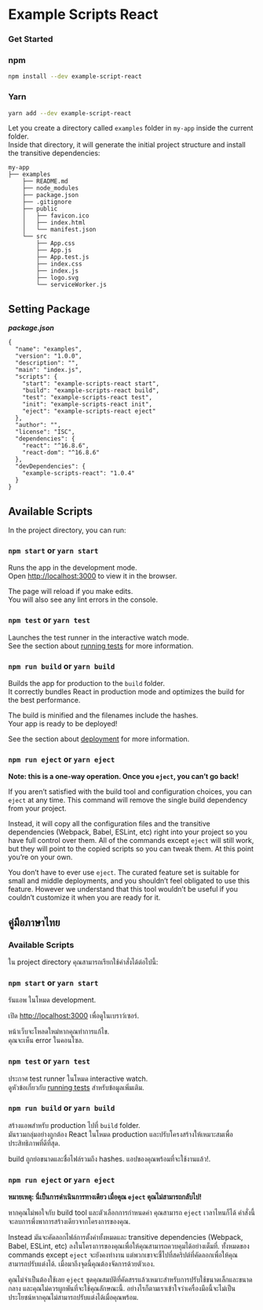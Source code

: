 # Example Scripts React

### Get Started

### npm

```sh
npm install --dev example-script-react
```

### Yarn

```sh
yarn add --dev example-script-react
```

Let you create a directory called `examples` folder in `my-app` inside the current folder.<br>
Inside that directory, it will generate the initial project structure and install the transitive dependencies:

```
my-app
├── examples
    ├── README.md
    ├── node_modules
    ├── package.json
    ├── .gitignore
    ├── public
    │   ├── favicon.ico
    │   ├── index.html
    │   └── manifest.json
    └── src
        ├── App.css
        ├── App.js
        ├── App.test.js
        ├── index.css
        ├── index.js
        ├── logo.svg
        └── serviceWorker.js
```
 
## Setting Package

***package.json***
```
{
  "name": "examples",
  "version": "1.0.0",
  "description": "",
  "main": "index.js",
  "scripts": {
    "start": "example-scripts-react start",
    "build": "example-scripts-react build",
    "test": "example-scripts-react test",
    "init": "example-scripts-react init",
    "eject": "example-scripts-react eject"
  },
  "author": "",
  "license": "ISC",
  "dependencies": {
    "react": "^16.8.6",
    "react-dom": "^16.8.6"
  },
  "devDependencies": {
    "example-scripts-react": "1.0.4"
  }
}

```
## Available Scripts

In the project directory, you can run:

### `npm start` or `yarn start`

Runs the app in the development mode.<br>
Open [http://localhost:3000](http://localhost:3000) to view it in the browser.

The page will reload if you make edits.<br>
You will also see any lint errors in the console.

### `npm test` or `yarn test`

Launches the test runner in the interactive watch mode.<br>
See the section about [running tests](https://facebook.github.io/create-react-app/docs/running-tests) for more information.

### `npm run build` or `yarn build`

Builds the app for production to the `build` folder.<br>
It correctly bundles React in production mode and optimizes the build for the best performance.

The build is minified and the filenames include the hashes.<br>
Your app is ready to be deployed!

See the section about [deployment](https://facebook.github.io/create-react-app/docs/deployment) for more information.

### `npm run eject` or `yarn eject`

**Note: this is a one-way operation. Once you `eject`, you can’t go back!**

If you aren’t satisfied with the build tool and configuration choices, you can `eject` at any time. This command will remove the single build dependency from your project.

Instead, it will copy all the configuration files and the transitive dependencies (Webpack, Babel, ESLint, etc) right into your project so you have full control over them. All of the commands except `eject` will still work, but they will point to the copied scripts so you can tweak them. At this point you’re on your own.

You don’t have to ever use `eject`. The curated feature set is suitable for small and middle deployments, and you shouldn’t feel obligated to use this feature. However we understand that this tool wouldn’t be useful if you couldn’t customize it when you are ready for it.


## คู่มือภาษาไทย

### Available Scripts

ใน project directory คุณสามารถเรียกใช้คำสั่งได้ต่อไปนี้:

### `npm start` or `yarn start`

รันแอพ ในโหมด development.<br>

เปิด  [http://localhost:3000](http://localhost:3000) เพื่อดูในเบราว์เซอร์.

หน้าเว็บจะโหลดใหม่หากคุณทำการแก้ไข.<br>
คุณจะเห็น error ในคอนโซล.

### `npm test` or `yarn test`

ประกาศ test runner ในโหมด interactive watch. <br>
ดูหัวข้อเกี่ยวกับ [running tests](https://facebook.github.io/create-react-app/docs/running-tests) สำหรับข้อมูลเพิ่มเติม.

### `npm run build` or `yarn build`

สร้างแอพสำหรับ production ไปที่ `build` folder.<br>
มันรวมกลุ่มอย่างถูกต้อง React ในโหมด production และปรับโครงสร้างให้เหมาะสมเพื่อประสิทธิภาพที่ดีที่สุด.

build ถูกย่อขนาดและชื่อไฟล์รวมถึง hashes.
แอปของคุณพร้อมที่จะใช้งานแล้ว!.

### `npm run eject` or `yarn eject`

**หมายเหตุ: นี่เป็นการดำเนินการทางเดียว เมื่อคุณ `eject` คุณไม่สามารถกลับไป!**

หากคุณไม่พอใจกับ build tool และตัวเลือกการกำหนดค่า คุณสามารถ `eject` เวลาไหนก็ได้ คำสั่งนี้จะลบการพึ่งพาการสร้างเดียวจากโครงการของคุณ.

Instead มันจะคัดลอกไฟล์การตั้งค่าทั้งหมดและ transitive dependencies (Webpack, Babel, ESLint, etc) ลงในโครงการของคุณเพื่อให้คุณสามารถควบคุมได้อย่างเต็มที่.
ทั้งหมดของ commands except `eject` จะยังคงทำงาน แต่พวกเขาจะชี้ไปที่สคริปต์ที่คัดลอกเพื่อให้คุณสามารถปรับแต่งได้.
เมื่อมาถึงจุดนี้คุณต้องจัดการด้วยตัวเอง.

คุณไม่จำเป็นต้องใช้เลย  `eject` ชุดคุณสมบัติที่คัดสรรแล้วเหมาะสำหรับการปรับใช้ขนาดเล็กและขนาดกลาง และคุณไม่ควรผูกพันที่จะใช้คุณลักษณะนี้.
อย่างไรก็ตามเราเข้าใจว่าเครื่องมือนี้จะไม่เป็นประโยชน์หากคุณไม่สามารถปรับแต่งได้เมื่อคุณพร้อม.
